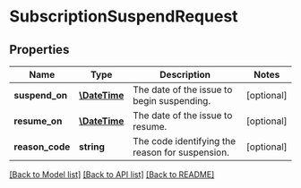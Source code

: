# SubscriptionSuspendRequest

## Properties
Name | Type | Description | Notes
------------ | ------------- | ------------- | -------------
**suspend_on** | [**\DateTime**](\DateTime.md) | The date of the issue to begin suspending. | [optional] 
**resume_on** | [**\DateTime**](\DateTime.md) | The date of the issue to resume. | [optional] 
**reason_code** | **string** | The code identifying the reason for suspension. | [optional] 

[[Back to Model list]](../README.md#documentation-for-models) [[Back to API list]](../README.md#documentation-for-api-endpoints) [[Back to README]](../README.md)


